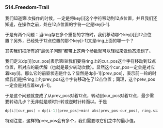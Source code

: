 ### 514.Freedom-Trail

我们知道第i次操作的时候，一定是将key[i]这个字符移动到12点位置，并且我们还知道，在操作之前，处在12点位置的字符一定是key[i-1].

于是有两个问题：当ring存在多个重复的字符时，我们移动哪个key[i]到12点位置？另外，已经处于12点位置的那个key[i-1]又是ring上面的哪一个？

其实我们把所有的“最优子问题”都带上这两个参数就可以轻松来做动态规划了。

我们定义dp[i][cur_pos]表示第i轮我们要将ring上的cur_pos这个字符移动到12点位置，所对应的最优解（也就是最少转动次数）。显然这个cur_pos一定会是对应着key[i]。那么它的前驱状态是什么？显然是dp[i-1][prev_pos]，表示前一轮的时候我们是把ring上的prev_pos这个字符移动在了12点位置；同理，这个prev_pos一定会是对应着key[i-1]。

于是这个问题就变成了从prev_pos对着12点，转动到cur_pos对着12点，最少需要转动几步？无非就是顺时针转或逆时针转而以。于是
```cpp
dp[i][cur_pos] = dp[i-1][prev_pos]+min( abs(prev_pos-cur_pos), ring.size()-abs(prev_pos-cur_pos) )
```
特别注意，这样的prev_pos会有多个，我们需要取它们之中的最小值。
